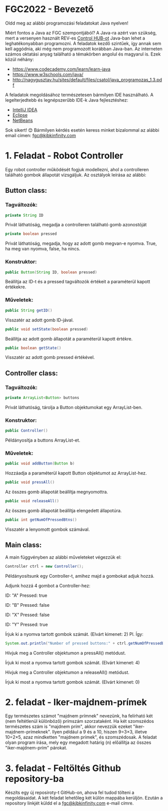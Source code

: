 # FGC2022 - Bevezető

Oldd meg az alábbi programozási feladatokat Java nyelven!

Miért fontos a Java az FGC szempontjából? A Java-ra azért van szükség, mert a versenyen használt REV-es [Control HUB-ot](http://www.revrobotics.com/rev-31-1595/) Java-ban lehet a leghatékonyabban programozni. A feladatok kezdő szintűek, így annak sem kell aggódnia, aki még nem programozott korábban Java-ban. Az interneten számos oktatási anyag található a témakörben angolul és magyarul is. Ezek közül néhány:

* https://www.codecademy.com/learn/learn-java
*	https://www.w3schools.com/java/
*	http://nagygusztav.hu/sites/default/files/csatol/java_programozas_1.3.pdf

A feladatok megoldásához természetesen bármilyen IDE használható. A legelterjedtebb és legnépszerűbb IDE-k Java fejlesztéshez:

* [IntelliJ IDEA](https://www.jetbrains.com/idea/)
* [Eclipse](https://www.eclipse.org/ide/)
* [NetBeans](https://netbeans.apache.org/)

Sok sikert! :blush: Bármilyen kérdés esetén keress minket bizalommal az alábbi email címen: fgc@kjbkinfinity.com

# 1. Feladat - Robot Controller

Egy robot controller működését fogjuk modellezni, ahol a controlleren található gombok állapotát vizsgáljuk. Az osztályok leírása az alábbi:

## Button class:

### Tagváltozók:
```Java
private String ID
```

Privát láthatóság, megadja a controlleren található gomb azonostóját

```Java
private boolean pressed
```
Privát láthatóság, megadja, hogy az adott gomb megvan-e nyomva. True, ha meg van nyomva, false, ha nincs.

### Konstruktor:
```Java
public Button(String ID, boolean pressed) 
```
Beállítja az ID-t és a pressed tagváltozók értékeit a paraméterül kapott értékekre. 

### Műveletek:

```Java
public String getID()
```
Visszatér az adott gomb ID-jával. 


```Java
public void setState(boolean pressed)
```
Beállítja az adott gomb állapotát a paraméterül kapott értékre. 


```Java
public boolean getState()
```
Visszatér az adott gomb pressed értékével. 


## Controller class: 

### Tagváltozók:

```Java
private ArrayList<Button> buttons
```
Privát láthatóság, tárolja a Button objektumokat egy ArrayList-ben.

### Konstruktor:
```Java
public Controller()
```
Példányosítja a buttons ArrayList-et. 

### Műveletek:
```Java
public void addButton(Button b)
```
Hozzáadja a paraméterül kapott Button objektumot az ArrayList-hez.

```Java
public void pressAll()
```

Az összes gomb állapotát beállítja megnyomottra.

```Java
public void releaseAll()
```
Az összes gomb állapotát beállítja elengedett állapotúra. 

```Java
public int getNumOfPressedBtns()
```
Visszatér a lenyomott gombok számával.

## Main class:

A main függvényben az alábbi műveleteket végezzük el:
```Java
Controller ctrl = new Controller();
```
Példányosítsunk egy Controller-t, amihez majd a gombokat adjuk hozzá.

Adjunk hozzá 4 gombot a Controller-hez:

ID: "A" Pressed: true

ID: "B" Pressed: false

ID: "X" Pressed: false

ID: "Y" Pressed: true

Írjuk ki a nyomva tartott gombok számát. (Elvárt kimenet: 2)
Pl. Így:
```Java
System.out.println("Number of pressed buttons:" + ctrl.getNumOfPressedBtns());
```

Hívjuk meg a Controller objektumon a pressAll() metódust. 

Írjuk ki most a nyomva tartott gombok számát. (Elvárt kimenet: 4)

Hívjuk meg a Controller objektumon a releaseAll() metódust. 

Írjuk ki most a nyomva tartott gombok számát. (Elvárt kimenet: 0)

 # 2. feladat - Iker-majdnem-prímek

Egy természetes számot "majdnem prímnek" nevezünk, ha felírható két (nem feltétlenül különböző) prímszám szorzataként. Ha két szomszédos természetes szám is "majdnem prím", akkor nevezzük ezeket "iker-majdnem-prímeknek". Ilyen például a 9 és a 10, hiszen 9=3×3, illetve 10=2×5, azaz mindketten "majdnem prímek", és szomszédosak. A feladat olyan program írása, mely egy megadott határig (n) előállítja az összes "iker-majdnem-prím" párokat.

# 3. feladat - Feltöltés Github repository-ba

Készíts egy új reposiroty-t GitHub-on, ahova fel tudod tölteni a megoldásaidat. A két feladat lehetőleg két külön mappába kerüljön. Ezután a repository linkjét küldd el a fgc@kjbkinfinity.com e-mail címre. 

